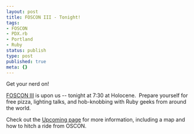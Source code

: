 ```yaml
---
layout: post
title: FOSCON III - Tonight!
tags:
- FOSCON
- PDX.rb
- Portland
- Ruby
status: publish
type: post
published: true
meta: {}
---
```

Get your nerd on!

<a href="http://foscon2007.com/">FOSCON III</a> is upon us -- tonight at 7:30 at Holocene.  Prepare yourself for free pizza, lighting talks, and hob-knobbing with Ruby geeks from around the world.

Check out the <a href="http://upcoming.yahoo.com/event/216872/">Upcoming page</a> for more information, including a map and how to hitch a ride from OSCON.
